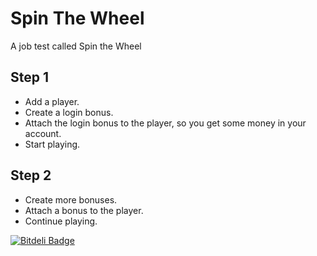 Spin The Wheel
===============

A job test called Spin the Wheel


Step 1
---------------
* Add a player.
* Create a login bonus.
* Attach the login bonus to the player, so you get some money in your account.
* Start playing.


Step 2
--------------
* Create more bonuses.
* Attach a bonus to the player.
* Continue playing.

[![Bitdeli Badge](https://d2weczhvl823v0.cloudfront.net/mackanfkp/spinthewheel/trend.png)](https://bitdeli.com/free "Bitdeli Badge")


